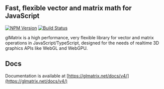 ## Fast, flexible vector and matrix math for JavaScript

[![NPM Version](https://img.shields.io/npm/v/gl-matrix.svg)](https://www.npmjs.com/package/gl-matrix)
[![Build Status](https://travis-ci.org/toji/gl-matrix.svg)](https://travis-ci.org/toji/gl-matrix)

glMatrix is a high performance, very flexible library for vector and matrix operations in JavaScript/TypeScript, designed for the needs of realtime 3D graphics APIs like WebGL and WebGPU.

## Docs

Documentation is available at [https://glmatrix.net/docs/v4/](https://glmatrix.net/docs/v4/)